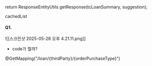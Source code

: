 return ResponseEntityUtils.getResponse(tcLoanSummary, suggestion);

cachedList
#### Q1. 
![[스크린샷 2025-05-28 오후 4.21.11.png]]
- code가 뭘까?

@GetMapping("/loan/{thirdParty}/{orderPurchaseType}")
